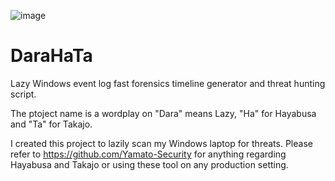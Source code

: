 ![image](https://github.com/user-attachments/assets/5ac4f2af-2f01-45e4-8771-2421484fdc06)

# DaraHaTa
Lazy Windows event log fast forensics timeline generator and threat hunting script.

The ptoject name is a wordplay on "Dara" means Lazy, "Ha" for Hayabusa and "Ta" for Takajo.

I created this project to lazily scan my Windows laptop for threats. Please refer to https://github.com/Yamato-Security for anything regarding Hayabusa and Takajo or using these tool on any production setting. 
